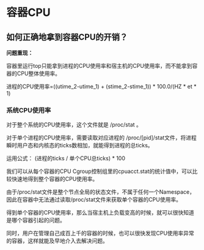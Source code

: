 # 容器CPU
## 如何正确地拿到容器CPU的开销？

**问题重现：**

容器里运行top只能拿到进程的CPU使用率和宿主机的CPU使用率，而不能拿到容器的CPU整体使用率。

进程的CPU使用率=((utime_2-utime_1) + (stime_2-stime_1)) * 100.0/(HZ * et * 1)

### 系统CPU使用率
对于整个系统的CPU使用率，这个文件就是 /proc/stat 。

对于单个进程的CPU使用率，需要读取对应进程的 /proc/[pid]/stat文件，将进程瞬时用户态和内核态的ticks数相加，就能得到进程的总ticks。

运用公式：
(进程的ticks / 单个CPU总ticks) * 100


我们可以从每个容器的CPU Cgroup控制组里的cpuacct.stat的统计值中，可以比较快速地得到整个容器的CPU使用率。

由于/proc/stat文件是整个节点全局的状态文件，不属于任何一个Namespace，因此在容器中无法通过读取/proc/stat文件来获取单个容器的CPU使用率。

得到单个容器的CPU使用率，那么当宿主机上负载变高的时候，就可以很快知道是哪个容器引起的问题。

同时，用户在管理自己成百上千的容器的时候，也可以很快发现CPU使用率异常的容器，这样就能及早地介入去解决问题。
